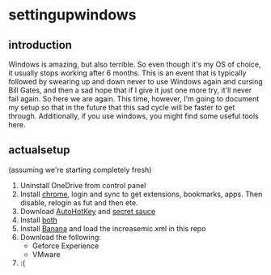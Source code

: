 # settingupwindows

## introduction 

Windows is amazing, but also terrible. So even though it's my OS of choice, it usually stops working after 6 months. This is an event that is typically followed by swearing up and down never to use Windows again and cursing Bill Gates, and then a sad hope that if I give it just one more try, it'll never fail again. So here we are again. This time, however, I'm going to document my setup so that in the future that this sad cycle will be faster to get through. Additionally, if you use windows, you might find some useful tools here.

## actualsetup

(assuming we're starting completely fresh)
1. Uninstall OneDrive from control panel
2. Install [chrome](https://www.google.com/chrome/), login and sync to get extensions, bookmarks, apps. Then disable, relogin as fut and then ete.
3. Download [AutoHotKey](https://www.autohotkey.com/) and [secret sauce](https://github.com/ezhang7423/secret-sauce/releases/download/v69.420/windows-secret-sauce.ahk)
4. Install [both](https://github.com/ezhang7423/secret-sauce)
5. Install [Banana](https://www.vb-audio.com/Voicemeeter/banana.htm) and load the increasemic.xml in this repo
6. Download the following:
    * Geforce Experience
    * VMware
7. :(
